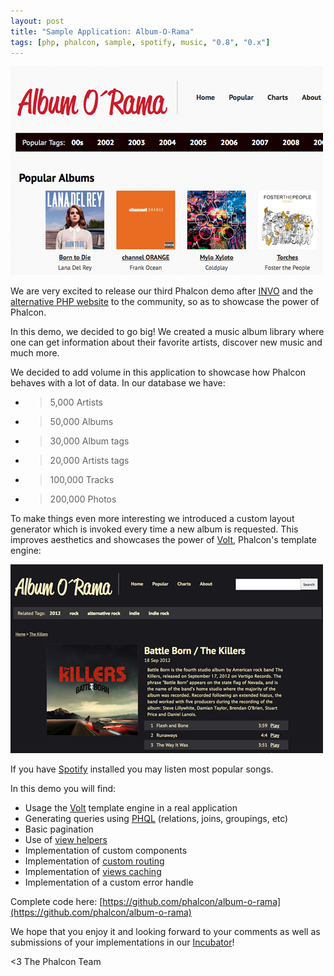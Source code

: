 ```yaml
---
layout: post
title: "Sample Application: Album-O-Rama"
tags: [php, phalcon, sample, spotify, music, "0.8", "0.x"]
---
```


[![image](/assets/files/2012-12-08-albumorama.jpg)](http://album-o-rama.phalconphp.com)

We are very excited to release our third Phalcon demo after [INVO](/post/invo-a-sample-application) and the [alternative PHP website](/post/sample-application-php-alternative-site) to the community, so as to showcase the power of Phalcon.

In this demo, we decided to go big! We created a music album library where one can get information about their favorite artists, discover new music and much more.

<!--more-->
We decided to add volume in this application to showcase how Phalcon behaves with a lot of data. In our database we have:

- > 5,000 Artists
- > 50,000 Albums
- > 30,000 Album tags
- > 20,000 Artists tags
- > 100,000 Tracks
- > 200,000 Photos

To make things even more interesting we introduced a custom layout generator which is invoked every time a new album is requested. This improves aesthetics and showcases the power of [Volt](https://docs.phalconphp.com/latest/en/volt), Phalcon's template engine:

[![image](/assets/files/2012-12-08-album.jpg)](http://album-o-rama.phalconphp.com/album/155/Battle+Born)

If you have [Spotify](http://spotify.com/) installed you may listen most popular songs.

In this demo you will find:

- Usage the [Volt](https://docs.phalconphp.com/latest/en/volt) template engine in a real application
- Generating queries using [PHQL](https://docs.phalconphp.com/latest/en/phql) (relations, joins, groupings, etc)
- Basic pagination
- Use of [view helpers](https://docs.phalconphp.com/latest/en/tag)
- Implementation of custom components
- Implementation of [custom routing](https://docs.phalconphp.com/latest/en/routing)
- Implementation of [views caching](https://docs.phalconphp.com/latest/en/views#caching-view-fragments)
- Implementation of a custom error handle

Complete code here: [https://github.com/phalcon/album-o-rama](https://github.com/phalcon/album-o-rama)

We hope that you enjoy it and looking forward to your comments as well as submissions of your implementations in our [Incubator](https://github.com/phalcon/incubator)!


<3 The Phalcon Team
